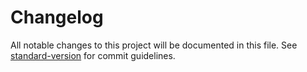 # Changelog

All notable changes to this project will be documented in this file.
See [standard-version](https://github.com/conventional-changelog/standard-version) for commit guidelines.
